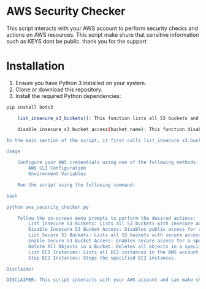 # AWS Security Checker

This script interacts with your AWS account to perform security checks and actions on AWS resources. This script make shure that  sensitive information such as  KEYS dont be public. 
thank you for the support 

# Installation

1. Ensure you have Python 3 installed on your system.
2. Clone or download this repository.
3. Install the required Python dependencies:

```bash
pip install boto3

    list_insecure_s3_buckets(): This function lists all S3 buckets and identifies insecure buckets that have public access permissions for the "AllUsers" group. It checks the bucket ACL (Access Control List) for any permissions granted to the "AllUsers" group.

    disable_insecure_s3_bucket_access(bucket_name): This function disables public access for a specific S3 bucket by removing the public access block and revoking any public access permissions in the bucket's ACL.

In the main section of the script, it first calls list_insecure_s3_buckets() to identify any insecure S3 buckets. If any insecure buckets are found, it prints their names and proceeds to disable public access for each insecure bucket using disable_insecure_s3_bucket_access(). Finally, it prints a confirmation message for each bucket where public access was disabled.

Usage

    Configure your AWS credentials using one of the following methods:
        AWS CLI Configuration
        Environment Variables

    Run the script using the following command:

bash

python aws_security_checker.py

    Follow the on-screen menu prompts to perform the desired actions:
        List Insecure S3 Buckets: Lists all S3 buckets with insecure access permissions.
        Disable Insecure S3 Bucket Access: Disables public access for a specified S3 bucket.
        List Secure S3 Buckets: Lists all S3 buckets with secure access permissions.
        Enable Secure S3 Bucket Access: Enables secure access for a specified S3 bucket.
        Delete All Objects in a Bucket: Deletes all objects in a specified S3 bucket.
        List EC2 Instances: Lists all EC2 instances in the AWS account.
        Stop EC2 Instances: Stops the specified EC2 instances.

Disclaimer

DISCLAIMER: This script interacts with your AWS account and can make changes to your resources. Ensure that you have the necessary permissions and use it responsibly. The script is provided as-is without any warranty. Use at your own risk..
